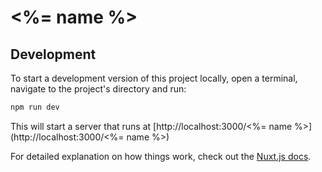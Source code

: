 # <%= name %>

## Development

To start a development version of this project locally, open a terminal, navigate to the project's directory and run:

```sh
npm run dev
```

This will start a server that runs at [http://localhost:3000/<%= name %>](http://localhost:3000/<%= name %>)

For detailed explanation on how things work, check out the [Nuxt.js docs](https://github.com/nuxt/nuxt.js).
